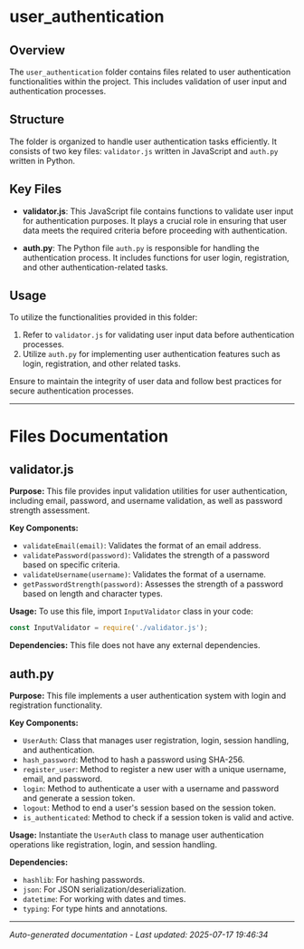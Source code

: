 # user_authentication

## Overview
The `user_authentication` folder contains files related to user authentication functionalities within the project. This includes validation of user input and authentication processes.

## Structure
The folder is organized to handle user authentication tasks efficiently. It consists of two key files: `validator.js` written in JavaScript and `auth.py` written in Python.

## Key Files
- **validator.js**: This JavaScript file contains functions to validate user input for authentication purposes. It plays a crucial role in ensuring that user data meets the required criteria before proceeding with authentication.
  
- **auth.py**: The Python file `auth.py` is responsible for handling the authentication process. It includes functions for user login, registration, and other authentication-related tasks.

## Usage
To utilize the functionalities provided in this folder:
1. Refer to `validator.js` for validating user input data before authentication processes.
2. Utilize `auth.py` for implementing user authentication features such as login, registration, and other related tasks.

Ensure to maintain the integrity of user data and follow best practices for secure authentication processes.

---

# Files Documentation

## validator.js

**Purpose:** This file provides input validation utilities for user authentication, including email, password, and username validation, as well as password strength assessment.

**Key Components:**
- `validateEmail(email)`: Validates the format of an email address.
- `validatePassword(password)`: Validates the strength of a password based on specific criteria.
- `validateUsername(username)`: Validates the format of a username.
- `getPasswordStrength(password)`: Assesses the strength of a password based on length and character types.

**Usage:** To use this file, import `InputValidator` class in your code:
```javascript
const InputValidator = require('./validator.js');
```

**Dependencies:** This file does not have any external dependencies.

## auth.py

**Purpose:** This file implements a user authentication system with login and registration functionality.

**Key Components:**
- `UserAuth`: Class that manages user registration, login, session handling, and authentication.
- `hash_password`: Method to hash a password using SHA-256.
- `register_user`: Method to register a new user with a unique username, email, and password.
- `login`: Method to authenticate a user with a username and password and generate a session token.
- `logout`: Method to end a user's session based on the session token.
- `is_authenticated`: Method to check if a session token is valid and active.

**Usage:** Instantiate the `UserAuth` class to manage user authentication operations like registration, login, and session handling.

**Dependencies:** 
- `hashlib`: For hashing passwords.
- `json`: For JSON serialization/deserialization.
- `datetime`: For working with dates and times.
- `typing`: For type hints and annotations.

---
*Auto-generated documentation - Last updated: 2025-07-17 19:46:34*
